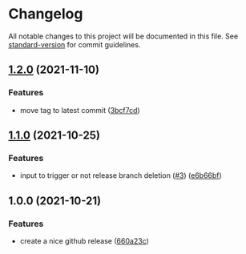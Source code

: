 # Changelog

All notable changes to this project will be documented in this file. See [standard-version](https://github.com/conventional-changelog/standard-version) for commit guidelines.

## [1.2.0](https://github.com/cresh-io/action-conventional-release/compare/v1.1.0...v1.2.0) (2021-11-10)


### Features

* move tag to latest commit ([3bcf7cd](https://github.com/cresh-io/action-conventional-release/commit/3bcf7cded9488e20b253c265141535a63719b12c))

## [1.1.0](https://github.com/cresh-io/action-conventional-release/compare/v1.0.0...v1.1.0) (2021-10-25)


### Features

* input to trigger or not release branch deletion ([#3](https://github.com/cresh-io/action-conventional-release/issues/3)) ([e6b66bf](https://github.com/cresh-io/action-conventional-release/commit/e6b66bf32b4924562ac1bffd20b2567c304389fb))

## 1.0.0 (2021-10-21)


### Features

* create a nice github release ([660a23c](https://github.com/cresh-io/action-conventional-release/commit/660a23cd7dcf6f3711c3f8798ca6240d864d60d0))
